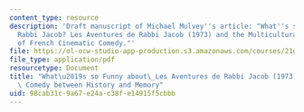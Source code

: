 ```yaml
---
content_type: resource
description: 'Draft manuscript of Michael Mulvey''s article: "What''s so Funny about
  Rabbi Jacob? Les Aventures de Rabbi Jacob (1973) and the Multicultural Politics
  of French Cinematic Comedy."'
file: https://ol-ocw-studio-app-production.s3.amazonaws.com/courses/21g-052-french-film-classics-spring-2015/98cab31c9a67e24ac38fe14915f5cbbb_MIT21G_052S15_RabbiJacob.pdf
file_type: application/pdf
resourcetype: Document
title: "What\u2019s so Funny about\_Les Aventures de Rabbi Jacob (1973)?: A Cinematic\
  \ Comedy between History and Memory"
uid: 98cab31c-9a67-e24a-c38f-e14915f5cbbb
---
```

